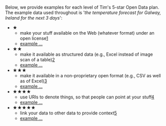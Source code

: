 Below, we provide examples for each level of Tim's 5-star Open Data plan. The example data used throughout is '*the temperature forecast for Galway, Ireland for the next 3 days*':

- &#x2605;
  - make your stuff available on the Web (whatever format) under an open license[1](#addendum1 "view costs and benefits of 1-star data")
  - [example &hellip;](examples/gtd-1.pdf "1-star Galway temperature data")
- &#x2605;&#x2605;
  - make it available as structured data (e.g., Excel instead of image scan of a table)[2](#addendum2 "view costs and benefits of 2-star data")
  - [example &hellip;](examples/gtd-2.xls "2-star Galway temperature data")
- &#x2605;&#x2605;&#x2605;
  - make it available in a non-proprietary open format (e.g., CSV as well as of Excel)[3](#addendum3 "view costs and benefits of 3-star data")
  - [example &hellip;](examples/gtd-3.csv "3-star Galway temperature data")
- &#x2605;&#x2605;&#x2605;&#x2605;
  - use URIs to denote things, so that people can point at your stuff[4](#addendum4 "view costs and benefits of 4-star data")
  - [example &hellip;](examples/gtd-4/ "4-star Galway temperature data")
- &#x2605;&#x2605;&#x2605;&#x2605;&#x2605;
  - link your data to other data to provide context[5](#addendum5 "view costs and benefits of 5-star data")
  - [example &hellip;](examples/gtd-5/ "5-star Galway temperature data")
